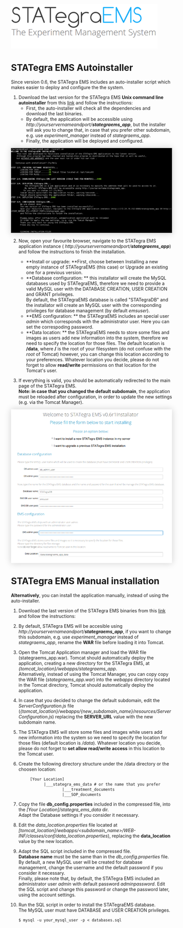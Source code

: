 <div class="imageContainer" style="" >
    <img src="../img/stategraems_logo.png" title="STATegra EMS LOGO."/>
</div>

# STATegra EMS Autoinstaller

Since version 0.6, the STATegra EMS includes an auto-installer script which makes easier to deploy and configure the the system. 

1. Download the last version for the STATegra EMS **Unix command line autoinstaller** from this [link](http://bioinfo.cipf.es/stategraems/get-stategra-ems/) and follow the instructions:
    -  First, the auto-installer will check all the dependencies and download the last binaries.
    -  By default, the application will be accessible using *http://yourservernameandport/**stategraems_app***, but the installer will ask you to change that, in case that you prefer other subdomain, e.g. use *experiment_manager* instead of *stategraems_app*.
    -  Finally, the application will be deployed and configured. 

<div class="imageContainer" style="box-shadow: 0px 0px 20px #D0D0D0; text-align:center; font-size:10px; color:#898989" >
    <img src="../img/4_installation_3.png" title="STATegra EMS autoinstaller."/>
</div>

2. Now, open your favourite browser, navigate to the STATegra EMS application instance ( *http://yourservernameandport/**stategraems_app***) and follow the instructions to finish the installation.
    -  **Install or upgrade: **First, choose between Installing a new empty instance of STATegraEMS (this case) or Upgrade an existing one for a previous version.
    -  **Database configuration: ** this installator will create the MySQL databases used by STATegraEMS, therefore we need to provide a valid MySQL user with the DATABASE CREATION, USER CREATION and GRANT privileges.  
    By default, the STATegraEMS database is called "STATegraDB" and the installator will create an MySQL user with the corresponding privileges for database management (by default *emsuser*).
    -  **EMS configuration: ** the STATegraEMS includes an special user *admin* which corresponds with the administrator user. Here you can set the correspoding password.
    -  **Data location: ** the STATegraEMS needs to store some files and images as users add new information into the system, therefore we need to specify the location for those files. The default location is **/data**, where **/** is the root of your filesystem (do not confuse with the *root* of Tomcat) however, you can change this location according to your preferences. 
Whatever location you decide, please do not forget to allow **read/write** permissions on that location for the Tomcat's user.  
  
3. If everything is valid, you should be automatically redirected to the main page of the STATegra EMS.  
**Note: in case that you changed the default subdomain**, the application must be reloaded after configuration, in order to update the new settings (e.g. via the Tomcat Manager). 

<div class="imageContainer" style="box-shadow: 0px 0px 20px #D0D0D0; text-align:center; font-size:10px; color:#898989" >
    <img src="../img/4_installation_2.png" title="Fill the form to finish the installation."/>
</div>


# STATegra EMS Manual installation

**Alternatively**, you can install the application manually, instead of using the auto-installer.
    
1. Download the last version of the STATegra EMS binaries from this [link](http://bioinfo.cipf.es/stategraems/get-stategra-ems/) and follow the instructions:
    
2. By default, STATegra EMS will be accesible using *http://yourservernameandport/**stategraems_app***, if you want to change this subdomain, e.g. use *experiment_manager* instead of *stategraems_app*, rename the **WAR** file before loading it into Tomcat.    

3. Open the Tomcat Application manager and load the WAR file (stategraems_app.war). Tomcat should automatically deploy the application, creating a new directory for the STATegra EMS, at *{tomcat_location}/webapps/stategraems_app*.   
Alternatively, instead of using the Tomcat Manager, you can copy copy the WAR file (*stategraems_app.war*) into the *webapps* directory located in the Tomcat directory, Tomcat should automatically deploy the application. 

4. In case that you decided to change the default subdomain, edit the *ServerConfiguration.js* file (*{tomcat_location}/webapps/{new_subdomain_name}/resources/ServerConfiguration.js*) replacing the **SERVER_URL** value with the new subdomain name.

5. The STATegra EMS will store some files and images while users add new information into the system so we need to specify the location for those files (default location is */data*).
Whatever location you decide, please do not forget to **set allow read/write access** in this location to the Tomcat user.   

6. Create the following directory structure under the /data directory or the choosen location:

            [Your Location]
                  |___stategra_ems_data # or the name that you prefer
                          |___treatment_documents
                          |___SOP_documents
    
7. Copy the file **db_config.properties** included in the compressed file, into the *[Your Location]/stategra_ems_data* dir.  
Adapt the Database settings if you consider it necessary.

8. Edit the *data_location.properties* file located at *[tomcat_location]/webapps/<subdomain_name>/WEB-INF/classes/conf/data_location.properties*), replacing the **data_location** value by the new location.

9. Adapt the SQL script included in the compressed file.  
**Database name** must be the same than in the *db_config.properties* file.  
By default, a new MySQL user will be created for database management, change the username and the default password if you consider it necessary.  
Finally, please note that, by default, the STATegra EMS included an administrator user *admin* with default password *adminpassword*. Edit the SQL script and change this password or change the password later, using the account settings.

10. Run the SQL script in order to install the STATegraEMS database.  
The MySQL user must have DATABASE and USER CREATION privileges.

        $ mysql -u your_mysql_user -p < databases.sql
    
